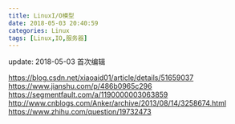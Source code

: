```yaml
---
title: LinuxI/O模型
date: 2018-05-03 20:40:59
categories: Linux
tags: [Linux,IO,服务器]
---
```

update:
	2018-05-03 首次编辑

https://blog.csdn.net/xiaoaid01/article/details/51659037
https://www.jianshu.com/p/486b0965c296
https://segmentfault.com/a/1190000003063859
http://www.cnblogs.com/Anker/archive/2013/08/14/3258674.html
https://www.zhihu.com/question/19732473
